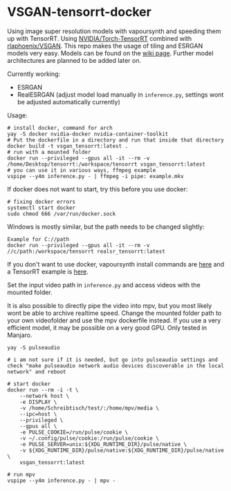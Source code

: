 # VSGAN-tensorrt-docker

Using image super resolution models with vapoursynth and speeding them up with TensorRT. Using [NVIDIA/Torch-TensorRT](https://github.com/NVIDIA/Torch-TensorRT) combined with [rlaphoenix/VSGAN](https://github.com/rlaphoenix/VSGAN). This repo makes the usage of tiling and ESRGAN models very easy. Models can be found on the [wiki page](https://upscale.wiki/wiki/Model_Database). Further model architectures are planned to be added later on.

Currently working:
- ESRGAN
- RealESRGAN (adjust model load manually in `inference.py`, settings wont be adjusted automatically currently)

Usage:
```
# install docker, command for arch
yay -S docker nvidia-docker nvidia-container-toolkit
# Put the dockerfile in a directory and run that inside that directory
docker build -t vsgan_tensorrt:latest .
# run with a mounted folder
docker run --privileged --gpus all -it --rm -v /home/Desktop/tensorrt:/workspace/tensorrt vsgan_tensorrt:latest
# you can use it in various ways, ffmpeg example
vspipe --y4m inference.py - | ffmpeg -i pipe: example.mkv
```

If docker does not want to start, try this before you use docker:
```
# fixing docker errors
systemctl start docker
sudo chmod 666 /var/run/docker.sock
```
Windows is mostly similar, but the path needs to be changed slightly:
```
Example for C://path
docker run --privileged --gpus all -it --rm -v //c/path:/workspace/tensorrt realsr_tensorrt:latest
```

If you don't want to use docker, vapoursynth install commands are [here](https://github.com/styler00dollar/vs-vfi) and a TensorRT example is [here](https://github.com/styler00dollar/Colab-torch2trt/blob/main/Colab-torch2trt.ipynb).

Set the input video path in `inference.py` and access videos with the mounted folder.

It is also possible to directly pipe the video into mpv, but you most likely wont be able to archive realtime speed. Change the mounted folder path to your own videofolder and use the mpv dockerfile instead. If you use a very efficient model, it may be possible on a very good GPU. Only tested in Manjaro. 
```
yay -S pulseaudio

# i am not sure if it is needed, but go into pulseaudio settings and check "make pulseaudio network audio devices discoverable in the local network" and reboot

# start docker
docker run --rm -i -t \
    --network host \
    -e DISPLAY \
    -v /home/Schreibtisch/test/:/home/mpv/media \
    --ipc=host \
    --privileged \
    --gpus all \
    -e PULSE_COOKIE=/run/pulse/cookie \
    -v ~/.config/pulse/cookie:/run/pulse/cookie \
    -e PULSE_SERVER=unix:${XDG_RUNTIME_DIR}/pulse/native \
    -v ${XDG_RUNTIME_DIR}/pulse/native:${XDG_RUNTIME_DIR}/pulse/native \
    vsgan_tensorrt:latest
    
# run mpv
vspipe --y4m inference.py - | mpv -
```
